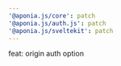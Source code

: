 ```yaml
---
'@aponia.js/core': patch
'@aponia.js/auth.js': patch
'@aponia.js/sveltekit': patch
---
```


feat: origin auth option
